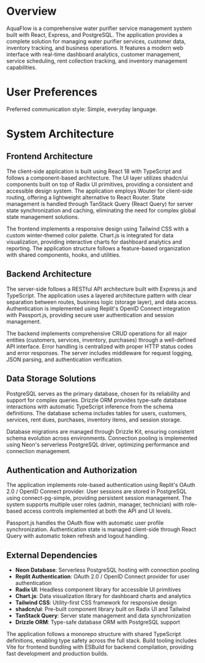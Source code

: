 # Overview

AquaFlow is a comprehensive water purifier service management system built with React, Express, and PostgreSQL. The application provides a complete solution for managing water purifier services, customer data, inventory tracking, and business operations. It features a modern web interface with real-time dashboard analytics, customer management, service scheduling, rent collection tracking, and inventory management capabilities.

# User Preferences

Preferred communication style: Simple, everyday language.

# System Architecture

## Frontend Architecture
The client-side application is built using React 18 with TypeScript and follows a component-based architecture. The UI layer utilizes shadcn/ui components built on top of Radix UI primitives, providing a consistent and accessible design system. The application employs Wouter for client-side routing, offering a lightweight alternative to React Router. State management is handled through TanStack Query (React Query) for server state synchronization and caching, eliminating the need for complex global state management solutions.

The frontend implements a responsive design using Tailwind CSS with a custom winter-themed color palette. Chart.js is integrated for data visualization, providing interactive charts for dashboard analytics and reporting. The application structure follows a feature-based organization with shared components, hooks, and utilities.

## Backend Architecture
The server-side follows a RESTful API architecture built with Express.js and TypeScript. The application uses a layered architecture pattern with clear separation between routes, business logic (storage layer), and data access. Authentication is implemented using Replit's OpenID Connect integration with Passport.js, providing secure user authentication and session management.

The backend implements comprehensive CRUD operations for all major entities (customers, services, inventory, purchases) through a well-defined API interface. Error handling is centralized with proper HTTP status codes and error responses. The server includes middleware for request logging, JSON parsing, and authentication verification.

## Data Storage Solutions
PostgreSQL serves as the primary database, chosen for its reliability and support for complex queries. Drizzle ORM provides type-safe database interactions with automatic TypeScript inference from the schema definitions. The database schema includes tables for users, customers, services, rent dues, purchases, inventory items, and session storage.

Database migrations are managed through Drizzle Kit, ensuring consistent schema evolution across environments. Connection pooling is implemented using Neon's serverless PostgreSQL driver, optimizing performance and connection management.

## Authentication and Authorization
The application implements role-based authentication using Replit's OAuth 2.0 / OpenID Connect provider. User sessions are stored in PostgreSQL using connect-pg-simple, providing persistent session management. The system supports multiple user roles (admin, manager, technician) with role-based access controls implemented at both the API and UI levels.

Passport.js handles the OAuth flow with automatic user profile synchronization. Authentication state is managed client-side through React Query with automatic token refresh and logout handling.

## External Dependencies
- **Neon Database**: Serverless PostgreSQL hosting with connection pooling
- **Replit Authentication**: OAuth 2.0 / OpenID Connect provider for user authentication
- **Radix UI**: Headless component library for accessible UI primitives
- **Chart.js**: Data visualization library for dashboard charts and analytics
- **Tailwind CSS**: Utility-first CSS framework for responsive design
- **shadcn/ui**: Pre-built component library built on Radix UI and Tailwind
- **TanStack Query**: Server state management and data synchronization
- **Drizzle ORM**: Type-safe database ORM with PostgreSQL support

The application follows a monorepo structure with shared TypeScript definitions, enabling type safety across the full stack. Build tooling includes Vite for frontend bundling with ESBuild for backend compilation, providing fast development and production builds.